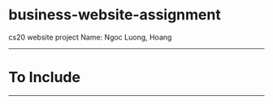 # business-website-assignment
cs20 website project
Name: Ngoc Luong, Hoang








---

# To Include




---
